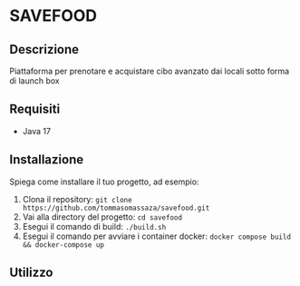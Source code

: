 # SAVEFOOD

## Descrizione

Piattaforma per prenotare e acquistare cibo avanzato dai locali sotto forma di launch box

## Requisiti
- Java 17

## Installazione

Spiega come installare il tuo progetto, ad esempio:

1. Clona il repository: `git clone https://github.com/tommasomassaza/savefood.git`
2. Vai alla directory del progetto: `cd savefood`
3. Esegui il comando di build: `./build.sh`
4. Esegui il comando per avviare i container docker: `docker compose build && docker-compose up`

## Utilizzo
